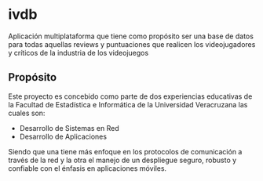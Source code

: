# ivdb

Aplicación multiplataforma que tiene como propósito ser una base de datos para todas aquellas reviews y puntuaciones que realicen los videojugadores y críticos de la industria de los videojuegos

## Propósito

Este proyecto es concebido como parte de dos experiencias educativas de la Facultad de Estadística e Informática de la Universidad Veracruzana las cuales son:

- Desarrollo de Sistemas en Red
- Desarrollo de Aplicaciones

Siendo que una tiene más enfoque en los protocolos de comunicación a través de la red y la otra el manejo de un despliegue seguro, robusto y confiable con el énfasis en aplicaciones móviles.

